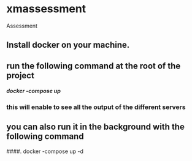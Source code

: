 # xmassessment
Assessment
## Install docker on your machine.
## run the following command at the root of the project 
#####    docker -compose up 
### this will enable to see all the output of the different servers
## you can also run it in the background with the following command
####.     docker -compose up -d
